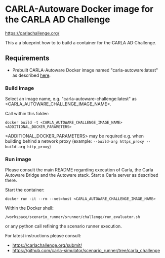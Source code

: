 # CARLA-Autoware Docker image for the CARLA AD Challenge

https://carlachallenge.org/

This a a blueprint how to to build a container for the CARLA AD Challenge.


## Requirements

- Prebuilt CARLA-Autoware Docker image named "carla-autoware:latest" as described [here](../).

### Build image
Select an image name, e.g. "carla-autoware-challenge:latest" as <CARLA_AUTOWARE_CHALLENGE_IMAGE_NAME>.

Call within this folder:

    docker build -t <CARLA_AUTOWARE_CHALLENGE_IMAGE_NAME> <ADDITIONAL_DOCKER_PARAMETERS>

<ADDITIONAL_DOCKER_PARAMETERS> may be required e.g. when building behind a network proxy (example: `--build-arg https_proxy --build-arg http_proxy`)


### Run image
Please consult the main README regarding execution of Carla, the Carla Autoware Bridge and the
Autoware stack.
Start a Carla server as described there.

Start the container:

    docker run -it --rm --net=host <CARLA_AUTOWARE_CHALLENGE_IMAGE_NAME>

Within the Docker shell:

    /workspace/scenario_runner/srunner/challenge/run_evaluator.sh

or any python call refining the scenario runner execution.

For latest instructions please consult:
* https://carlachallenge.org/submit/
* https://github.com/carla-simulator/scenario_runner/tree/carla_challenge

